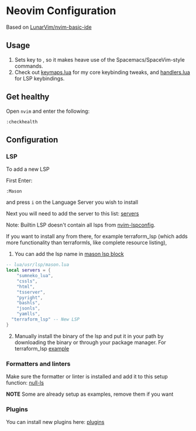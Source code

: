 # Neovim Configuration

Based on [LunarVim/nvim-basic-ide]

[LunarVim/nvim-basic-ide]: https://github.com/LunarVim/nvim-basic-ide/tree/3d3b07f3d8c824d30415783633f11515ee230d41

## Usage

1. Sets <leader> key to <Space>, so it makes heave use of the Spacemacs/SpaceVim-style commands.
2. Check out [keymaps.lua](./lua/user/keymaps.lua) for my core keybinding tweaks, and [handlers.lua](./lua/user/lsp/handlers.lua) for LSP keybindings.

## Get healthy

Open `nvim` and enter the following:

```
:checkhealth
```

## Configuration

### LSP

To add a new LSP

First Enter:

```
:Mason
```

and press `i` on the Language Server you wish to install

Next you will need to add the server to this list: [servers](./lua/user/mason.lua)

Note: Builtin LSP doesn't contain all lsps from [nvim-lspconfig](https://github.com/neovim/nvim-lspconfig/blob/master/doc/server_configurations.md#terraform_lsp).

If you want to install any from there, for example terraform_lsp (which adds more functionality than terraformls, like complete resource listing),

1. You can add the lsp name in [mason lsp block](./lua/user/mason.lua#L1-L10)

```lua
-- lua/usr/lsp/mason.lua
local servers = {
	"sumneko_lua",
	"cssls",
	"html",
	"tsserver",
	"pyright",
	"bashls",
	"jsonls",
	"yamlls",
  "terraform_lsp" -- New LSP
}
```

2. Manually install the binary of the lsp and put it in your path by downloading the binary or through your package manager. For terraform_lsp [example](https://github.com/juliosueiras/terraform-lsp/releases)

### Formatters and linters

Make sure the formatter or linter is installed and add it to this setup function: [null-ls](./lua/user/lsp/null-ls.lua#L12)

**NOTE** Some are already setup as examples, remove them if you want

### Plugins

You can install new plugins here: [plugins](./lua/user/plugins.lua#L45)
